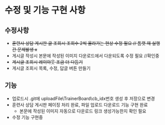 # 수정 및 기능 구현 사항

## 수정사항
* ~~훈련사 상담 게시판 글 조회시 조회수 2씩 올라가는 현상 수정 필요 // 톰캣 재 실행간 문제발생 x~~
* 게시글 작성시 본문에 작성된 이미지 다운로드에서 다운되도록 수정 필요 //확인중
* ~~게시글 조회시 레이아웃 조금 더 다듬기~~
* 게시글 조회시 목록, 수정, 답글 버튼 만들기

## 기능
 * 업로드시 .git에 uploadFile\TrainerBoard\cb_idx번호 생성 후 저장으로 변경
 * 훈련사 상담 게시판 페이징 처리 완료, 파일 업로드 다운로드 기능 구현 완료
   * 본문에 작성된 이미지 자동으로 다운로드 링크 생성가능한지 확인 필요
 * 수정 기능 구현중
 
 

